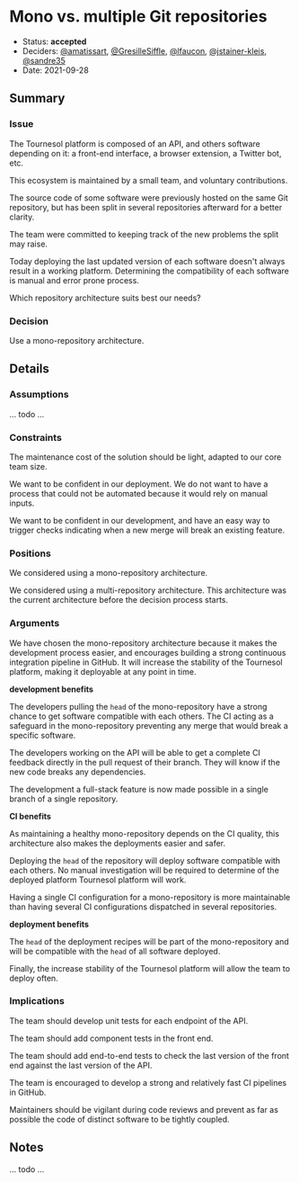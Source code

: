 # Mono vs. multiple Git repositories

* Status: **accepted** 
* Deciders: [@amatissart][gh-amatissart],
  [@GresilleSiffle][gh-gresillesiffle], [@lfaucon][gh-lfaucon],
  [@jstainer-kleis][gh-jstainer-kleis], [@sandre35][gh-sandre35]
* Date: 2021-09-28

## Summary

### Issue

The Tournesol platform is composed of an API, and others software depending
on it: a front-end interface, a browser extension, a Twitter bot, etc.

This ecosystem is maintained by a small team, and voluntary contributions.

The source code of some software were previously hosted on the same Git
repository, but has been split in several repositories afterward for a better
clarity.

The team were committed to keeping track of the new problems the split may
raise.

Today deploying the last updated version of each software doesn't always
result in a working platform. Determining the compatibility of each
software is manual and error prone process.

Which repository architecture suits best our needs?

### Decision

Use a mono-repository architecture.

## Details

### Assumptions

... todo ...

### Constraints

The maintenance cost of the solution should be light, adapted to our core team
size.

We want to be confident in our deployment. We do not want to have a process
that could not be automated because it would rely on manual inputs.

We want to be confident in our development, and have an easy way to trigger
checks indicating when a new merge will break an existing feature.

### Positions

We considered using a mono-repository architecture.

We considered using a multi-repository architecture. This architecture was the
current architecture before the decision process starts.

### Arguments

We have chosen the mono-repository architecture because it makes the
development process easier, and encourages building a strong continuous
integration pipeline in GitHub. It will increase the stability of the
Tournesol platform, making it deployable at any point in time.

**development benefits**

The developers pulling the `head` of the mono-repository have a strong chance
to get software compatible with each others. The CI acting as a safeguard in
the mono-repository preventing any merge that would break a specific software.

The developers working on the API will be able to get a complete CI feedback
directly in the pull request of their branch. They will know if the new code
breaks any dependencies. 

The development a full-stack feature is now made possible in a single branch
of a single repository.

**CI benefits**

As maintaining a healthy mono-repository depends on the CI quality, this
architecture also makes the deployments easier and safer.

Deploying the `head` of the repository will deploy software compatible with
each others. No manual investigation will be required to determine of the
deployed platform Tournesol platform will work.

Having a single CI configuration for a mono-repository is more
maintainable than having several CI configurations dispatched in several
repositories.

**deployment benefits**

The `head` of the deployment recipes will be part of the mono-repository and
will be compatible with the `head` of all software deployed.

Finally, the increase stability of the Tournesol platform will allow the team
to deploy often.

### Implications

The team should develop unit tests for each endpoint of the API.

The team should add component tests in the front end.

The team should add end-to-end tests to check the last version of the front
end against the last version of the API.

The team is encouraged to develop a strong and relatively fast CI pipelines in
GitHub.

Maintainers should be vigilant during code reviews and prevent as far as
possible the code of distinct software to be tightly coupled. 

## Notes

... todo ...

[gh-amatissart]: https://github.com/amatissart
[gh-gresillesiffle]: https://github.com/gresillesiffle
[gh-jstainer-kleis]: https://github.com/jstainer-kleis
[gh-lfaucon]: https://github.com/lfaucon
[gh-sandre35]: https://github.com/sandre35
